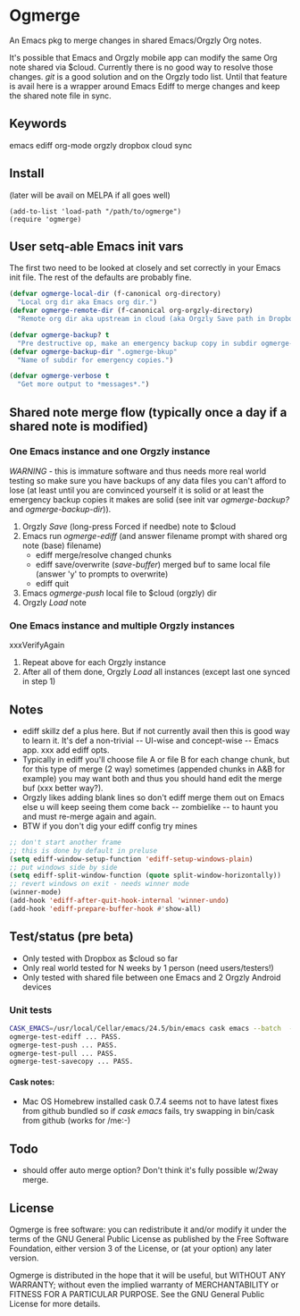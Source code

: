 # Ogmerge
An Emacs pkg to merge changes in shared Emacs/Orgzly Org notes. 

It's possible that Emacs and Orgzly mobile app can modify the same Org note shared via $cloud. Currently there is no good way to resolve those changes. _git_ is a good solution and on the Orgzly todo list. Until that feature is avail here is a wrapper around Emacs Ediff to merge changes and keep the shared note file in sync. 

## Keywords
emacs ediff org-mode orgzly dropbox cloud sync

## Install
(later will be avail on MELPA if all goes well)

    (add-to-list 'load-path "/path/to/ogmerge")
    (require 'ogmerge)

## User setq-able Emacs init vars
The first two need to be looked at closely and set correctly in your Emacs init file. The rest of the defaults are probably fine.

```lisp
(defvar ogmerge-local-dir (f-canonical org-directory)
  "Local org dir aka Emacs org dir.")
(defvar ogmerge-remote-dir (f-canonical org-orgzly-directory)
  "Remote org dir aka upstream in cloud (aka Orgzly Save path in Dropbox).")

(defvar ogmerge-backup? t
  "Pre destructive op, make an emergency backup copy in subdir ogmerge-backup-dir.")
(defvar ogmerge-backup-dir ".ogmerge-bkup"
  "Name of subdir for emergency copies.")

(defvar ogmerge-verbose t
  "Get more output to *messages*.")
```

## Shared note merge flow (typically once a day if a shared note is modified)
### One Emacs instance and one Orgzly instance
*WARNING* - this is immature software and thus needs more real world testing so make sure you have backups of any data files you can't afford to lose (at least until you are convinced yourself it is solid or at least the emergency backup copies it makes are solid (see init var _ogmerge-backup?_ and _ogmerge-backup-dir_)).

1. Orgzly _Save_ (long-press Forced if needbe) note to $cloud
2. Emacs run _ogmerge-ediff_ (and answer filename prompt with shared org note (base) filename)
   * ediff merge/resolve changed chunks
   * ediff save/overwrite (_save-buffer_) merged buf to same local file (answer 'y' to prompts to overwrite)
   * ediff quit
3. Emacs _ogmerge-push_ local file to $cloud (orgzly) dir
4. Orgzly _Load_ note

### One Emacs instance and multiple Orgzly instances
xxxVerifyAgain

1. Repeat above for each Orgzly instance
2. After all of them done, Orgzly _Load_ all instances (except last one synced in step 1)

## Notes
* ediff skillz def a plus here. But if not currently avail then this is good way to learn it. It's def a non-trivial -- UI-wise and concept-wise  -- Emacs app. xxx add ediff opts.
* Typically in ediff you'll choose file A or file B for each change chunk, but for this type of merge (2 way) sometimes (appended chunks in A&B for example) you may want both and thus you should hand edit the merge buf (xxx better way?).
* Orgzly likes adding blank lines so don't ediff merge them out on Emacs else u will keep seeing them come back -- zombielike --  to haunt you and must re-merge again and again.
* BTW if you don't dig your ediff config try mines

```lisp
;; don't start another frame
;; this is done by default in preluse
(setq ediff-window-setup-function 'ediff-setup-windows-plain)
;; put windows side by side
(setq ediff-split-window-function (quote split-window-horizontally))
;; revert windows on exit - needs winner mode
(winner-mode)
(add-hook 'ediff-after-quit-hook-internal 'winner-undo)
(add-hook 'ediff-prepare-buffer-hook #'show-all)
```

## Test/status (pre beta)
* Only tested with Dropbox as $cloud so far
* Only real world tested for N weeks by 1 person (need users/testers!)
* Only tested with shared file between one Emacs and 2 Orgzly Android devices

### Unit tests
```bash
CASK_EMACS=/usr/local/Cellar/emacs/24.5/bin/emacs cask emacs --batch  --script test/ogmerge-test.el
ogmerge-test-ediff ... PASS.
ogmerge-test-push ... PASS.
ogmerge-test-pull ... PASS.
ogmerge-test-savecopy ... PASS.
```

#### Cask notes:
* Mac OS Homebrew installed cask 0.7.4 seems not to have latest fixes from github bundled so if _cask emacs_ fails, try swapping in bin/cask from github (works for /me:-)

## Todo
* should offer auto merge option? Don't think it's fully possible w/2way merge.

## License
Ogmerge is free software: you can redistribute it and/or modify it under the terms of the GNU General Public
License as published by the Free Software Foundation, either version 3 of the License, or (at your option) any
later version.

Ogmerge is distributed in the hope that it will be useful, but WITHOUT ANY WARRANTY; without even the implied
warranty of MERCHANTABILITY or FITNESS FOR A PARTICULAR PURPOSE. See the GNU General Public License for more
details.

